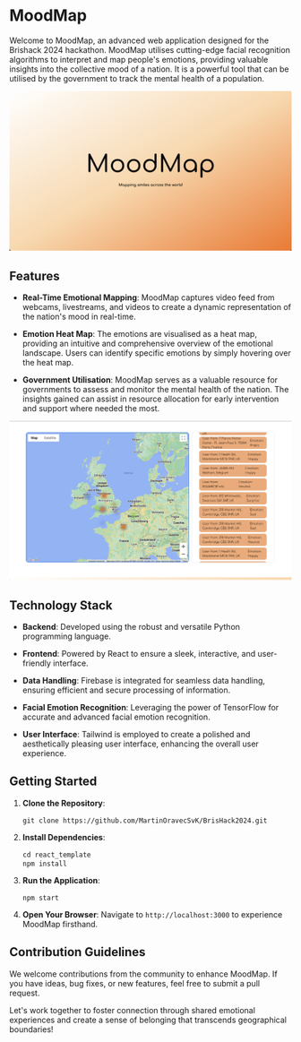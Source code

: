 # MoodMap

Welcome to MoodMap, an advanced web application designed for the Brishack 2024 hackathon. MoodMap utilises cutting-edge facial recognition algorithms to interpret and map people's emotions, providing valuable insights into the collective mood of a nation. It is a powerful tool that can be utilised by the government to track the mental health of a population.

![Example Image](home.png)

## Features

- **Real-Time Emotional Mapping**: MoodMap captures video feed from webcams, livestreams, and videos to create a dynamic representation of the nation's mood in real-time.

- **Emotion Heat Map**: The emotions are visualised as a heat map, providing an intuitive and comprehensive overview of the emotional landscape. Users can identify specific emotions by simply hovering over the heat map.

- **Government Utilisation**: MoodMap serves as a valuable resource for governments to assess and monitor the mental health of the nation. The insights gained can assist in resource allocation for early intervention and support where needed the most.

![Example Image](main.png)

## Technology Stack

- **Backend**: Developed using the robust and versatile Python programming language.

- **Frontend**: Powered by React to ensure a sleek, interactive, and user-friendly interface.

- **Data Handling**: Firebase is integrated for seamless data handling, ensuring efficient and secure processing of information.

- **Facial Emotion Recognition**: Leveraging the power of TensorFlow for accurate and advanced facial emotion recognition.

- **User Interface**: Tailwind is employed to create a polished and aesthetically pleasing user interface, enhancing the overall user experience.

## Getting Started

1. **Clone the Repository**:
   ```
   git clone https://github.com/MartinOravecSvK/BrisHack2024.git
   ```

2. **Install Dependencies**:
   ```
   cd react_template
   npm install
   ```

3. **Run the Application**:
   ```
   npm start
   ```

4. **Open Your Browser**:
   Navigate to `http://localhost:3000` to experience MoodMap firsthand.

## Contribution Guidelines

We welcome contributions from the community to enhance MoodMap. If you have ideas, bug fixes, or new features, feel free to submit a pull request.

Let's work together to foster connection through shared emotional experiences and create a sense of belonging that transcends geographical boundaries!
